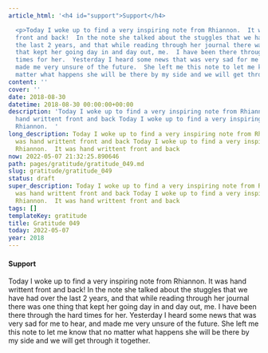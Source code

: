 ```yaml
---
article_html: '<h4 id="support">Support</h4>

  <p>Today I woke up to find a very inspiring note from Rhiannon.  It was hand writtent
  front and back!  In the note she talked about the stuggles that we have had over
  the last 2 years, and that while reading through her journal there was one thing
  that kept her going day in and day out, me.  I have been there through the hard
  times for her.  Yesterday I heard some news that was very sad for me to hear, and
  made me very unsure of the future.  She left me this note to let me know that no
  matter what happens she will be there by my side and we will get through it together.</p>'
content: ''
cover: ''
date: 2018-08-30
datetime: 2018-08-30 00:00:00+00:00
description: 'Today I woke up to find a very inspiring note from Rhiannon.  It was
  hand writtent front and back Today I woke up to find a very inspiring note from
  Rhiannon.  '
long_description: Today I woke up to find a very inspiring note from Rhiannon.  It
  was hand writtent front and back Today I woke up to find a very inspiring note from
  Rhiannon.  It was hand writtent front and back
now: 2022-05-07 21:32:25.890646
path: pages/gratitude/gratitude_049.md
slug: gratitude/gratitude_049
status: draft
super_description: Today I woke up to find a very inspiring note from Rhiannon.  It
  was hand writtent front and back Today I woke up to find a very inspiring note from
  Rhiannon.  It was hand writtent front and back
tags: []
templateKey: gratitude
title: Gratitude 049
today: 2022-05-07
year: 2018
---
```


#### Support

Today I woke up to find a very inspiring note from Rhiannon.  It was hand writtent front and back!  In the note she talked about the stuggles that we have had over the last 2 years, and that while reading through her journal there was one thing that kept her going day in and day out, me.  I have been there through the hard times for her.  Yesterday I heard some news that was very sad for me to hear, and made me very unsure of the future.  She left me this note to let me know that no matter what happens she will be there by my side and we will get through it together.